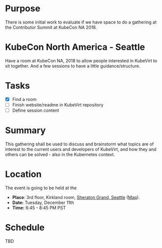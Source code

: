 # Purpose

There is some initial work to evaluate if we have space to do a gathering at
the Contributor Summit at KubeCon NA 2018.

# KubeCon North America - Seattle

Have a room at KubeCon NA, 2018 to allow people interested in KubeVirt to sit together.
And a few sessions to have a little guidance/structure.

# Tasks

- [x] Find a room
- [ ] Finish website/readme in KubeVirt repository
- [ ] Define session content

# Summary

This gathering shall be used to discuss and brainstorm what topics are of interest to the current users and developers of KubeVirt, and how they and others can be solved - also in the Kubernetes context.

# Location

The event is going to be held at the

- **Place**: 3rd floor, Kirkland room, [Sheraton Grand, Seattle](https://www.marriott.com/hotels/travel/seasi-sheraton-grand-seattle/) ([Map](https://osm.org/go/WIdFFuG~p?m=&way=232078056)).
- **Date:** Tuesday, December 11th
- **Time:** 6:45 - 8:45 PM PST

# Schedule

TBD
